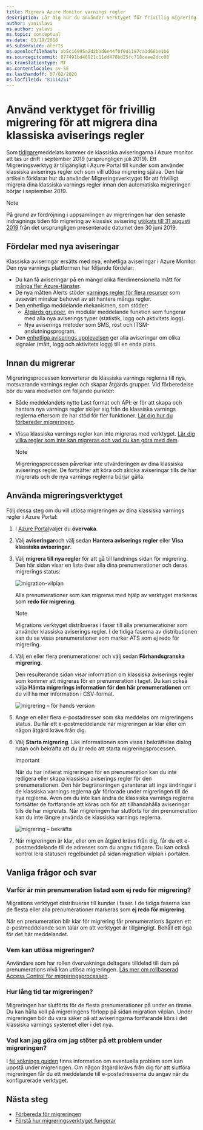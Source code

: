 ```yaml
---
title: Migrera Azure Monitor varnings regler
description: Lär dig hur du använder verktyget för frivillig migrering för att migrera dina klassiska aviserings regler.
author: yanivlavi
ms.author: yalavi
ms.topic: conceptual
ms.date: 03/19/2018
ms.subservice: alerts
ms.openlocfilehash: ab5c16995a2d2bad6e44f0f9d1187ca3d66be1b6
ms.sourcegitcommit: 877491bd46921c11dd478bd25fc718ceee2dcc08
ms.translationtype: MT
ms.contentlocale: sv-SE
ms.lasthandoff: 07/02/2020
ms.locfileid: "81114251"
---
```

# <a name="use-the-voluntary-migration-tool-to-migrate-your-classic-alert-rules"></a>Använd verktyget för frivillig migrering för att migrera dina klassiska aviserings regler

Som [tidigare](monitoring-classic-retirement.md)meddelats kommer de klassiska aviseringarna i Azure monitor att tas ur drift i september 2019 (ursprungligen juli 2019). Ett Migreringsverktyg är tillgängligt i Azure Portal till kunder som använder klassiska aviserings regler och som vill utlösa migrering själva. Den här artikeln förklarar hur du använder Migreringsverktyget för att frivilligt migrera dina klassiska varnings regler innan den automatiska migreringen börjar i september 2019.

> [!NOTE]
> På grund av fördröjning i uppsamlingen av migreringen har den senaste indragnings tiden för migrering av klassisk avisering [utökats till 31 augusti 2019](https://azure.microsoft.com/updates/azure-monitor-classic-alerts-retirement-date-extended-to-august-31st-2019/) från det ursprungligen presenterade datumet den 30 juni 2019.

## <a name="benefits-of-new-alerts"></a>Fördelar med nya aviseringar

Klassiska aviseringar ersätts med nya, enhetliga aviseringar i Azure Monitor. Den nya varnings plattformen har följande fördelar:

- Du kan få aviseringar på en mängd olika flerdimensionella mått för [många fler Azure-tjänster](alerts-metric-near-real-time.md#metrics-and-dimensions-supported).
- De nya måtten Alerts stöder [varnings regler för flera resurser](alerts-metric-overview.md#monitoring-at-scale-using-metric-alerts-in-azure-monitor) som avsevärt minskar behovet av att hantera många regler.
- Den enhetliga meddelande mekanismen, som stöder:
  - [Åtgärds grupper](action-groups.md), en modulär meddelande funktion som fungerar med alla nya aviserings typer (statistik, logg och aktivitets logg).
  - Nya aviserings metoder som SMS, röst och ITSM-anslutningsprogram.
- Den [enhetliga aviserings upplevelsen](alerts-overview.md) ger alla aviseringar om olika signaler (mått, logg och aktivitets logg) till en enda plats.

## <a name="before-you-migrate"></a>Innan du migrerar

Migreringsprocessen konverterar de klassiska varnings reglerna till nya, motsvarande varnings regler och skapar åtgärds grupper. Vid förberedelse bör du vara medveten om följande punkter:

- Både meddelandets nytto Last format och API: er för att skapa och hantera nya varnings regler skiljer sig från de klassiska varnings reglerna eftersom de har stöd för fler funktioner. [Lär dig hur du förbereder migreringen](alerts-prepare-migration.md).

- Vissa klassiska varnings regler kan inte migreras med verktyget. [Lär dig vilka regler som inte kan migreras och vad du kan göra med dem](alerts-understand-migration.md#classic-alert-rules-that-will-not-be-migrated).

    > [!NOTE]
    > Migreringsprocessen påverkar inte utvärderingen av dina klassiska aviserings regler. De fortsätter att köra och skicka aviseringar tills de har migrerats och de nya varnings reglerna börjar gälla.

## <a name="how-to-use-the-migration-tool"></a>Använda migreringsverktyget

Följ dessa steg om du vill utlösa migreringen av dina klassiska varnings regler i Azure Portal:

1. I [Azure Portal](https://portal.azure.com)väljer du **övervaka**.

1. Välj **aviseringar**och välj sedan **Hantera aviserings regler** eller **Visa klassiska aviseringar**.

1. Välj **migrera till nya regler** för att gå till landnings sidan för migrering. Den här sidan visar en lista över alla dina prenumerationer och deras migrerings status:

    ![migration-vilplan](media/alerts-migration/migration-landing.png "Migrera regler")

    Alla prenumerationer som kan migreras med hjälp av verktyget markeras som **redo för migrering**.

    > [!NOTE]
    > Migrations verktyget distribueras i faser till alla prenumerationer som använder klassiska aviserings regler. I de tidiga faserna av distributionen kan du se vissa prenumerationer som marker ATS som ej redo för migrering.

1. Välj en eller flera prenumerationer och välj sedan **Förhandsgranska migrering**.

    Den resulterande sidan visar information om klassiska aviserings regler som kommer att migreras för en prenumeration i taget. Du kan också välja **Hämta migrerings information för den här prenumerationen** om du vill ha mer information i CSV-format.

    ![migrering – för hands version](media/alerts-migration/migration-preview.png "Förhandsgranska migrering")

1. Ange en eller flera e-postadresser som ska meddelas om migreringens status. Du får ett e-postmeddelande när migreringen är klar eller om någon åtgärd krävs från dig.

1. Välj **Starta migrering**. Läs informationen som visas i bekräftelse dialog rutan och bekräfta att du är redo att starta migreringsprocessen.

    > [!IMPORTANT]
    > När du har initierat migreringen för en prenumeration kan du inte redigera eller skapa klassiska aviserings regler för den prenumerationen. Den här begränsningen garanterar att inga ändringar i de klassiska varnings reglerna går förlorade under migreringen till de nya reglerna. Även om du inte kan ändra de klassiska varnings reglerna fortsätter de fortfarande att köras och för att tillhandahålla aviseringar tills de har migrerats. När migreringen har slutförts för din prenumeration kan du inte längre använda de klassiska varnings reglerna.

    ![migrering – bekräfta](media/alerts-migration/migration-confirm.png "Bekräfta start migrering")

1. När migreringen är klar, eller om en åtgärd krävs från dig, får du ett e-postmeddelande till de adresser som du angav tidigare. Du kan också kontrol lera statusen regelbundet på sidan migration vilplan i portalen.

## <a name="frequently-asked-questions"></a>Vanliga frågor och svar

### <a name="why-is-my-subscription-listed-as-not-ready-for-migration"></a>Varför är min prenumeration listad som ej redo för migrering?

Migrations verktyget distribueras till kunder i faser. I de tidiga faserna kan de flesta eller alla prenumerationer markeras som **ej redo för migrering**. 

När en prenumeration blir klar för migrering får prenumerations ägaren ett e-postmeddelande som talar om att verktyget är tillgängligt. Behåll ett öga för det här meddelandet.

### <a name="who-can-trigger-the-migration"></a>Vem kan utlösa migreringen?

Användare som har rollen övervaknings deltagare tilldelad till dem på prenumerations nivå kan utlösa migreringen. [Läs mer om rollbaserad Access Control för migreringsprocessen](alerts-understand-migration.md#who-can-trigger-the-migration).

### <a name="how-long-will-the-migration-take"></a>Hur lång tid tar migreringen?

Migreringen har slutförts för de flesta prenumerationer på under en timme. Du kan hålla koll på migreringens förlopp på sidan migration vilplan. Under migreringen bör du vara säker på att aviseringarna fortfarande körs i det klassiska varnings systemet eller i det nya.

### <a name="what-can-i-do-if-i-run-into-a-problem-during-migration"></a>Vad kan jag göra om jag stöter på ett problem under migreringen?

I [fel söknings guiden](alerts-understand-migration.md#common-problems-and-remedies) finns information om eventuella problem som kan uppstå under migreringen. Om någon åtgärd krävs från dig för att slutföra migreringen får du ett meddelande till e-postadresserna du angav när du konfigurerade verktyget.

## <a name="next-steps"></a>Nästa steg

- [Förbereda för migreringen](alerts-prepare-migration.md)
- [Förstå hur migreringsverktyget fungerar](alerts-understand-migration.md)
